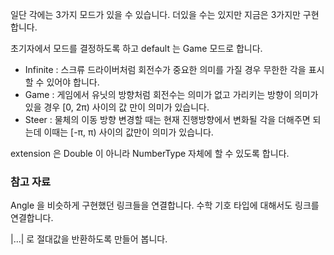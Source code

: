 일단 각에는 3가지 모드가 있을 수 있습니다. 더있을 수는 있지만 지금은 3가지만 구현합니다.

초기자에서 모드를 결정하도록 하고 default 는 Game 모드로 합니다.

* Infinite : 스크류 드라이버처럼 회전수가 중요한 의미를 가질 경우 무한한 각을 표시할 수 있어야 합니다.
* Game : 게임에서 유닛의 방향처럼 회전수는 의미가 없고 가리키는 방향이 의미가 있을 경우 [0, 2π) 사이의 값 만이 의미가 있습니다.
* Steer : 물체의 이동 방향 변경할 때는 현재 진행방향에서 변화될 각을 더해주면 되는데 이때는 [-π, π) 사이의 값만이 의미가 있습니다.

extension 은 Double 이 아니라 NumberType 자체에 할 수 있도록 합니다.

### 참고 자료

Angle 을 비슷하게 구현했던 링크들을 연결합니다.
수학 기호 타입에 대해서도 링크를 연결합니다.

|...| 로 절대값을 반환하도록 만들어 봅니다.

